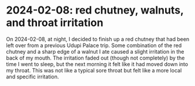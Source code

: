 # 2024-02-08: red chutney, walnuts, and throat irritation

On 2024-02-08, at night, I decided to finish up a red chutney that had
been left over from a previous Udupi Palace trip. Some combination of
the red chutney and a sharp edge of a walnut I ate caused a slight
irritation in the back of my mouth. The irritation faded out (though
not completely) by the time I went to sleep, but the next morning it
felt like it had moved down into my throat. This was not like a
typical sore throat but felt like a more local and specific
irritation.

